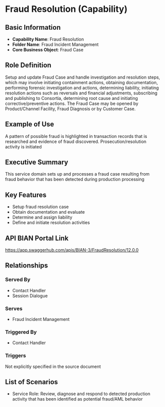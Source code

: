 # Fraud Resolution (Capability)

## Basic Information
- **Capability Name**: Fraud Resolution
- **Folder Name**: Fraud Incident Management
- **Core Business Object**: Fraud Case

## Role Definition
Setup and update Fraud Case and handle investigation and resolution steps, which may involve initiating containment actions, obtaining documentation, performing forensic investigation and actions, determining liability, initiating resolution actions such as reversals and financial adjustments, subscribing and publishing to Consortia, determining root cause and initiating corrective/preventive actions. The Fraud Case may be opened by Product/Channel Facility, Fraud Diagnosis or by Customer Case.

## Example of Use
A pattern of possible fraud is highlighted in transaction records that is researched and evidence of fraud discovered. Prosecution/resolution activity is initiated

## Executive Summary
This service domain sets up and processes a fraud case resulting from fraud behavior that has been detected during production processing

## Key Features
- Setup fraud resolution case
- Obtain documentation and evaluate
- Determine and assign liability
- Define and initiate resolution activities

## API BIAN Portal Link
https://app.swaggerhub.com/apis/BIAN-3/FraudResolution/12.0.0

## Relationships

### Served By
- Contact Handler
- Session Dialogue

### Serves
- Fraud Incident Management

### Triggered By
- Contact Handler

### Triggers
Not explicitly specified in the source document

## List of Scenarios
- Service Role: Review, diagnose and respond to detected production activity that has been identified as potential fraud/AML behavior